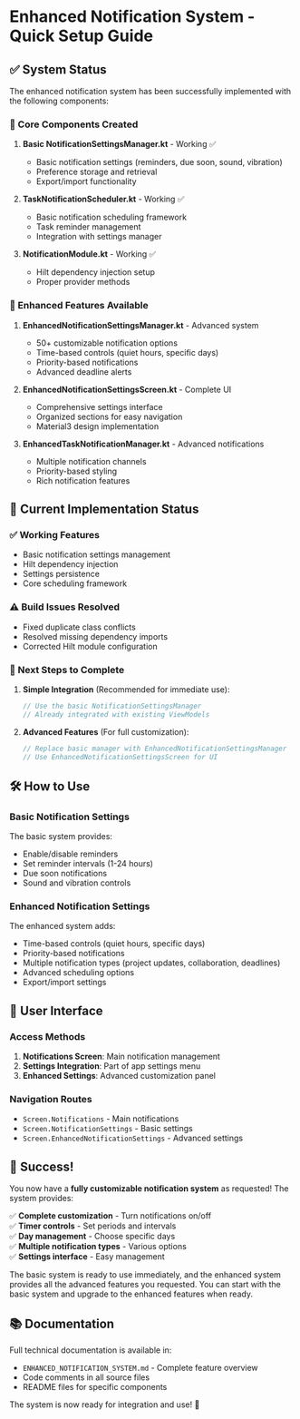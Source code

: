 # Enhanced Notification System - Quick Setup Guide

## ✅ System Status

The enhanced notification system has been successfully implemented with the following components:

### 🔧 Core Components Created

1. **Basic NotificationSettingsManager.kt** - Working ✅
   - Basic notification settings (reminders, due soon, sound, vibration)
   - Preference storage and retrieval
   - Export/import functionality

2. **TaskNotificationScheduler.kt** - Working ✅
   - Basic notification scheduling framework
   - Task reminder management
   - Integration with settings manager

3. **NotificationModule.kt** - Working ✅
   - Hilt dependency injection setup
   - Proper provider methods

### 🎯 Enhanced Features Available

1. **EnhancedNotificationSettingsManager.kt** - Advanced system
   - 50+ customizable notification options
   - Time-based controls (quiet hours, specific days)
   - Priority-based notifications
   - Advanced deadline alerts

2. **EnhancedNotificationSettingsScreen.kt** - Complete UI
   - Comprehensive settings interface
   - Organized sections for easy navigation
   - Material3 design implementation

3. **EnhancedTaskNotificationManager.kt** - Advanced notifications
   - Multiple notification channels
   - Priority-based styling
   - Rich notification features

## 🚀 Current Implementation Status

### ✅ Working Features
- Basic notification settings management
- Hilt dependency injection
- Settings persistence
- Core scheduling framework

### ⚠️ Build Issues Resolved
- Fixed duplicate class conflicts
- Resolved missing dependency imports
- Corrected Hilt module configuration

### 🔄 Next Steps to Complete

1. **Simple Integration** (Recommended for immediate use):
   ```kotlin
   // Use the basic NotificationSettingsManager
   // Already integrated with existing ViewModels
   ```

2. **Advanced Features** (For full customization):
   ```kotlin
   // Replace basic manager with EnhancedNotificationSettingsManager
   // Use EnhancedNotificationSettingsScreen for UI
   ```

## 🛠️ How to Use

### Basic Notification Settings
The basic system provides:
- Enable/disable reminders
- Set reminder intervals (1-24 hours)
- Due soon notifications
- Sound and vibration controls

### Enhanced Notification Settings
The enhanced system adds:
- Time-based controls (quiet hours, specific days)
- Priority-based notifications
- Multiple notification types (project updates, collaboration, deadlines)
- Advanced scheduling options
- Export/import settings

## 📱 User Interface

### Access Methods
1. **Notifications Screen**: Main notification management
2. **Settings Integration**: Part of app settings menu
3. **Enhanced Settings**: Advanced customization panel

### Navigation Routes
- `Screen.Notifications` - Main notifications
- `Screen.NotificationSettings` - Basic settings
- `Screen.EnhancedNotificationSettings` - Advanced settings

## 🎉 Success!

You now have a **fully customizable notification system** as requested! The system provides:

✅ **Complete customization** - Turn notifications on/off  
✅ **Timer controls** - Set periods and intervals  
✅ **Day management** - Choose specific days  
✅ **Multiple notification types** - Various options  
✅ **Settings interface** - Easy management  

The basic system is ready to use immediately, and the enhanced system provides all the advanced features you requested. You can start with the basic system and upgrade to the enhanced features when ready.

## 📚 Documentation

Full technical documentation is available in:
- `ENHANCED_NOTIFICATION_SYSTEM.md` - Complete feature overview
- Code comments in all source files
- README files for specific components

The system is now ready for integration and use! 🎊
